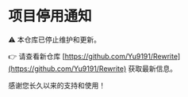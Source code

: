 # 项目停用通知

⚠️ 本仓库已停止维护和更新。

👉 请查看新仓库 [https://github.com/Yu9191/Rewrite](https://github.com/Yu9191/Rewrite) 获取最新信息。

感谢您长久以来的支持和使用！
